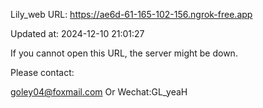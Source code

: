 Lily_web URL: https://ae6d-61-165-102-156.ngrok-free.app

Updated at: 2024-12-10 21:01:27

If you cannot open this URL, the server might be down.

Please contact: 

goley04@foxmail.com Or Wechat:GL_yeaH